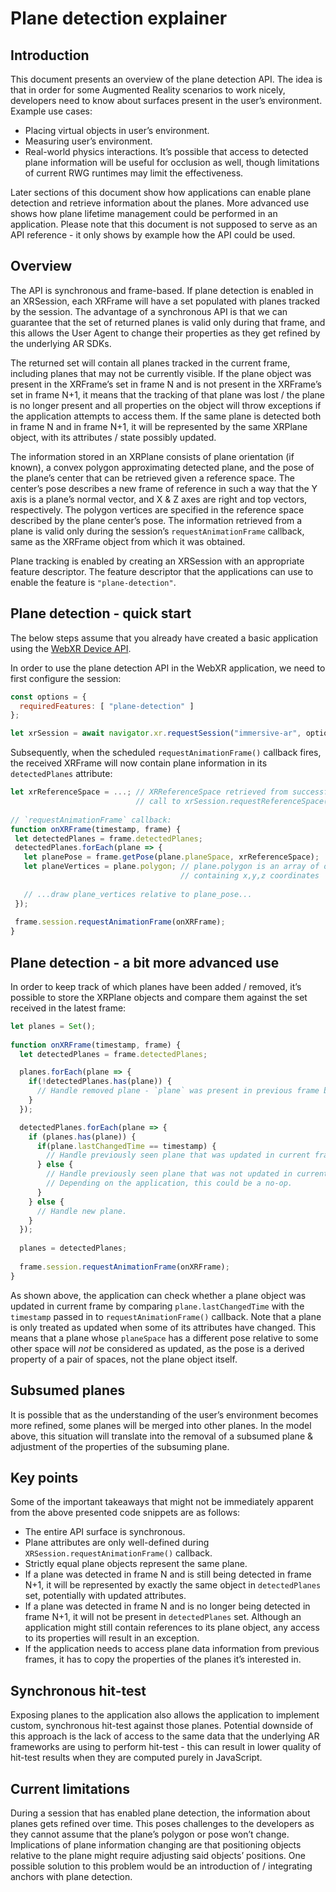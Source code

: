 # Plane detection explainer
## Introduction
This document presents an overview of the plane detection API. The idea is that in order for some Augmented Reality scenarios to work nicely, developers need to know about surfaces present in the user’s environment. Example use cases:
- Placing virtual objects in user’s environment.
- Measuring user’s environment.
- Real-world physics interactions.
It’s possible that access to detected plane information will be useful for occlusion as well, though limitations of current RWG runtimes may limit the effectiveness.

Later sections of this document show how applications can enable plane detection and retrieve information about the planes. More advanced use shows how plane lifetime management could be performed in an application. Please note that this document is not supposed to serve as an API reference - it only shows by example how the API could be used.

## Overview
The API is synchronous and frame-based. If plane detection is enabled in an XRSession, each XRFrame will have a set populated with planes tracked by the session. The advantage of a synchronous API is that we can guarantee that the set of returned planes is valid only during that frame, and this allows the User Agent to change their properties as they get refined by the underlying AR SDKs.

The returned set will contain all planes tracked in the current frame, including planes that may not be currently visible. If the plane object was present in the XRFrame’s set in frame N and is not present in the XRFrame’s set in frame N+1, it means that the tracking of that plane was lost / the plane is no longer present and all properties on the object will throw exceptions if the application attempts to access them. If the same plane is detected both in frame N and in frame N+1, it will be represented by the same XRPlane object, with its attributes / state possibly updated.

The information stored in an XRPlane consists of plane orientation (if known), a convex polygon approximating detected plane, and the pose of the plane’s center that can be retrieved given a reference space. The center’s pose describes a new frame of reference in such a way that the Y axis is a plane’s normal vector, and X & Z axes are right and top vectors, respectively. The polygon vertices are specified in the reference space described by the plane center’s pose. The information retrieved from a plane is valid only during the session’s `requestAnimationFrame` callback, same as the XRFrame object from which it was obtained.

Plane tracking is enabled by creating an XRSession with an appropriate feature descriptor. The feature descriptor that the applications can use to enable the feature is `"plane-detection"`.

## Plane detection - quick start
The below steps assume that you already have created a basic application using the [WebXR Device API](https://immersive-web.github.io/webxr/).

In order to use the plane detection API in the WebXR application, we need to first configure the session:
```javascript
const options = {
  requiredFeatures: [ "plane-detection" ]
};

let xrSession = await navigator.xr.requestSession("immersive-ar", options);
```

Subsequently, when the scheduled `requestAnimationFrame()` callback fires, the received XRFrame will now contain plane information in its `detectedPlanes` attribute:
```javascript
let xrReferenceSpace = ...; // XRReferenceSpace retrieved from successful
                            // call to xrSession.requestReferenceSpace().
 
// `requestAnimationFrame` callback:
function onXRFrame(timestamp, frame) {
 let detectedPlanes = frame.detectedPlanes;
 detectedPlanes.forEach(plane => {
   let planePose = frame.getPose(plane.planeSpace, xrReferenceSpace);
   let planeVertices = plane.polygon; // plane.polygon is an array of objects
                                      // containing x,y,z coordinates
   
   // ...draw plane_vertices relative to plane_pose...
 });
 
 frame.session.requestAnimationFrame(onXRFrame);
}
```

## Plane detection - a bit more advanced use
In order to keep track of which planes have been added / removed, it’s possible to store the XRPlane objects and compare them against the set received in the latest frame:

```javascript
let planes = Set();
 
function onXRFrame(timestamp, frame) {
  let detectedPlanes = frame.detectedPlanes;

  planes.forEach(plane => {
    if(!detectedPlanes.has(plane)) {
      // Handle removed plane - `plane` was present in previous frame but is no longer tracked.
    }
  });

  detectedPlanes.forEach(plane => {
    if (planes.has(plane)) {
      if(plane.lastChangedTime == timestamp) {
        // Handle previously seen plane that was updated in current frame.
      } else {
        // Handle previously seen plane that was not updated in current frame.
        // Depending on the application, this could be a no-op.
      }
    } else {
      // Handle new plane.
    }
  });
 
  planes = detectedPlanes;
 
  frame.session.requestAnimationFrame(onXRFrame);
}
```

As shown above, the application can check whether a plane object was updated in current frame by comparing `plane.lastChangedTime` with the `timestamp` passed in to `requestAnimationFrame()` callback. Note that a plane is only treated as updated when some of its attributes have changed. This means that a plane whose `planeSpace` has a different pose relative to some other space will *not* be considered as updated, as the pose is a derived property of a pair of spaces, not the plane object itself.

## Subsumed planes
It is possible that as the understanding of the user’s environment becomes more refined, some planes will be merged into other planes. In the model above, this situation will translate into the removal of a subsumed plane & adjustment of the properties of the subsuming plane.

## Key points
Some of the important takeaways that might not be immediately apparent from the above presented code snippets are as follows:
- The entire API surface is synchronous.
- Plane attributes are only well-defined during `XRSession.requestAnimationFrame()` callback.
- Strictly equal plane objects represent the same plane.
- If a plane was detected in frame N and is still being detected in frame N+1, it will be represented by exactly the same object in `detectedPlanes` set, potentially with updated attributes.
- If a plane was detected in frame N and is no longer being detected in frame N+1, it will not be present in `detectedPlanes` set. Although an application might still contain references to its plane object, any access to its properties will result in an exception.
- If the application needs to access plane data information from previous frames, it has to copy the properties of the planes it’s interested in.

## Synchronous hit-test
Exposing planes to the application also allows the application to implement custom, synchronous hit-test against those planes. Potential downside of this approach is the lack of access to the same data that the underlying AR frameworks are using to perform hit-test - this can result in lower quality of hit-test results when they are computed purely in JavaScript.

## Current limitations
During a session that has enabled plane detection, the information about planes gets refined over time. This poses challenges to the developers as they cannot assume that the plane’s polygon or pose won’t change. Implications of plane information changing are that positioning objects relative to the plane might require adjusting said objects’ positions. One possible solution to this problem would be an introduction of / integrating anchors with plane detection.
